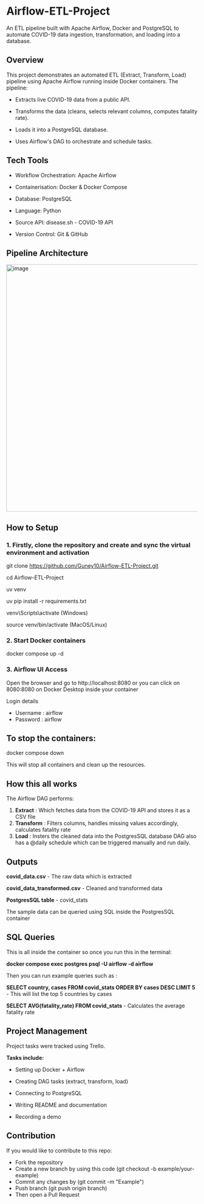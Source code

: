 # Airflow-ETL-Project
An ETL pipeline built with Apache Airflow, Docker and PostgreSQL to automate COVID-19 data ingestion, transformation, and loading into a database.

## Overview
This project demonstrates an automated ETL (Extract, Transform, Load) pipeline using Apache Airflow running inside Docker containers. The pipeline:

- Extracts live COVID-19 data from a public API.

- Transforms the data (cleans, selects relevant columns, computes fatality rate).

- Loads it into a PostgreSQL database.

- Uses Airflow's DAG to orchestrate and schedule tasks.

## Tech Tools
- Workflow Orchestration: Apache Airflow

- Containerisation: Docker & Docker Compose

- Database: PostgreSQL

- Language: Python

- Source API: disease.sh - COVID-19 API

- Version Control: Git & GitHub

## Pipeline Architecture
<img width="1426" height="650" alt="image" src="https://github.com/user-attachments/assets/903f03b6-e9ff-45c6-a339-7fa4906b7f16" />

## How to Setup
### 1. Firstly, clone the repository and create and sync the virtual environment and activation

   git clone https://github.com/Guney10/Airflow-ETL-Project.git

   cd Airflow-ETL-Project

   uv venv
   
   uv pip install -r requirements.txt

   venv\Scripts\activate (Windows)
   
   source venv/bin/activate (MacOS/Linux)
   
### 2. Start Docker containers

   docker compose up -d
### 3. Airflow UI Access
Open the browser and go to http://localhost:8080 or you can click on 8080:8080 on Docker Desktop inside your container

Login details
- Username : airflow
- Password : airflow
## To stop the containers:
docker compose down

This will stop all containers and clean up the resources. 
## How this all works
The Airflow DAG performs:
1. **Extract** : Which fetches data from the COVID-19 API and stores it as a CSV file
2. **Transform** : Filters columns, handles missing values accordingly, calculates fatality rate
3. **Load** : Insters the cleaned data into the PostgresSQL database
DAG also has a @daily schedule which can be triggered manually and run daily.

## Outputs
**covid_data.csv** - The raw data which is extracted

**covid_data_transformed.csv** - Cleaned and transformed data

**PostgresSQL table** - covid_stats

The sample data can be queried using SQL inside the PostgresSQL container

## SQL Queries
This is all inside the container so once you run this in the terminal:

**docker compose exec postgres psql -U airflow -d airflow**

Then you can run example queries such as :

**SELECT country, cases FROM covid_stats ORDER BY cases DESC LIMIT 5** - This will list the top 5 countries by cases 

**SELECT AVG(fatality_rate) FROM covid_stats** - Calculates the average fatality rate

## Project Management
Project tasks were tracked using Trello.

**Tasks include:**

- Setting up Docker + Airflow

- Creating DAG tasks (extract, transform, load)

- Connecting to PostgreSQL

- Writing README and documentation

- Recording a demo
## Contribution
If you would like to contribute to this repo:

- Fork the repository
- Create a new branch by using this code (git checkout -b example/your-example)
- Commit any changes by (git commit -m "Example")
- Push branch (git push origin branch)
- Then open a Pull Request
